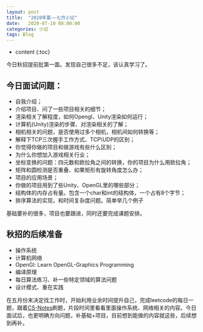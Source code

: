 ```yaml
---
layout: post
title:  "2020年夏——七月小记"
date:   2020-07-10 08:00:00
categories: 小记
tags: Blog 
---
```


* content
{:toc}

今日秋招提前批第一面。发现自己很多不足，该认真学习了。

## 今日面试问题：
* 自我介绍；
* 介绍项目、问了一些项目相关的细节；
* 渲染相关了解程度，如何Opengl、Unity渲染如何运行；
* 计算机(Unity)渲染的步骤、对渲染相关的了解；
* 相机相关的问题，是否使用过多个相机，相机间如何转换等；
* 解释下TCP三次握手工作方式、TCP\UDP的区别；
* 你觉得你做的项目和做游戏有些什么区别；
* 为什么你想加入游戏相关行业；
* 坐标变换的问题：四元数和欧拉角之间的转换，你的项目为什么用欧拉角；
* 矩阵和圆检测是否重叠、如果矩形有旋转角度怎么办；
* 项目的应用场景；
* 你做的项目用到了些Unity、OpenGL里的哪些部分；
* 结构体的内存占有量。包含一个char和int的结构体，一个占有8个字节；
* 排序算法的实现，和时间复杂度问题。简单举几个例子

基础要补的很多，项目也要跟进，同时还要完成课题安排。

## 秋招的后续准备
* 操作系统
* 计算机网络
* OpenGl: Learn OpenGL-Graphics Programming
* 编译原理
* 每日算法练习、补一些特定领域的算法问题
* 设计模式、重在实践

在五月份末决定找工作时，开始利用业余时间提升自己，完成leetcode的每日一题，跟着[CS-Notes](https://github.com/CyC2018/CS-Notes)刷题，片段时间里看看里面操作系统、网络相关的内容。今日面试后，也更明确方向问题，补基础+项目，目前想到能做的内容就这些，后续想到再补。
